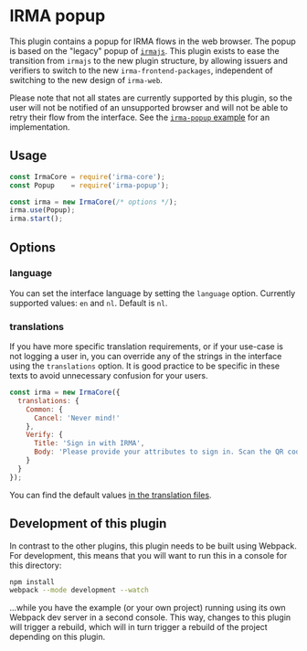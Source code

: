 # IRMA popup

This plugin contains a popup for IRMA flows in the web browser. The popup is
based on the "legacy" popup of [`irmajs`](https://github.com/privacybydesign/irmajs).
This plugin exists to ease the transition from `irmajs` to the new plugin
structure, by allowing issuers and verifiers to switch to the new
`irma-frontend-packages`, independent of switching to the new design of `irma-web`.

Please note that not all states are currently supported by this plugin, so the
user will not be notified of an unsupported browser and will not be able to
retry their flow from the interface. See the [`irma-popup` example](https://github.com/privacybydesign/irma-frontend-packages/tree/master/examples/browser/irma-popup)
for an implementation.

## Usage

```javascript
const IrmaCore = require('irma-core');
const Popup    = require('irma-popup');

const irma = new IrmaCore(/* options */);
irma.use(Popup);
irma.start();
```

## Options

### language

You can set the interface language by setting the `language` option. Currently
supported values: `en` and `nl`. Default is `nl`.

### translations

If you have more specific translation requirements, or if your use-case is not
logging a user in, you can override any of the strings in the interface using
the `translations` option. It is good practice to be specific in these texts to
avoid unnecessary confusion for your users.

```javascript
const irma = new IrmaCore({
  translations: {
    Common: {
      Cancel: 'Never mind!'
    },
    Verify: {
      Title: 'Sign in with IRMA',
      Body: 'Please provide your attributes to sign in. Scan the QR code with your IRMA app.'
    }
  }
});
```

You can find the default values [in the translation files](https://github.com/privacybydesign/irma-frontend-packages/tree/master/plugins/irma-popup/translations).

## Development of this plugin

In contrast to the other plugins, this plugin needs to be built using Webpack.
For development, this means that you will want to run this in a console for this
directory:

```bash
npm install
webpack --mode development --watch
```

...while you have the example (or your own project) running using its own
Webpack dev server in a second console. This way, changes to this plugin will
trigger a rebuild, which will in turn trigger a rebuild of the project depending
on this plugin.
